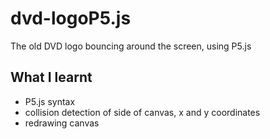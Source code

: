 # dvd-logoP5.js
The old DVD logo bouncing around the screen, using P5.js

## What I learnt  
* P5.js syntax  
* collision detection of side of canvas, x and y coordinates  
* redrawing canvas  

